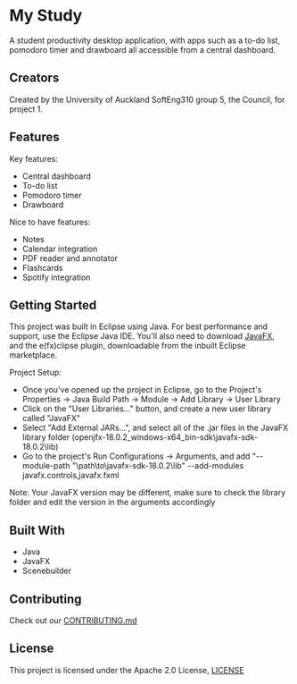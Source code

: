 # My Study
A student productivity desktop application, with apps such as a to-do list, pomodoro timer and drawboard all accessible from a central dashboard.
## Creators
Created by the University of Auckland SoftEng310 group 5, the Council, for project 1. 
## Features
Key features:
- Central dashboard
- To-do list
- Pomodoro timer
- Drawboard  

Nice to have features:
- Notes
- Calendar integration
- PDF reader and annotator
- Flashcards
- Spotify integration 

## Getting Started
This project was built in Eclipse using Java.
For best performance and support, use the Eclipse Java IDE.
You'll also need to download [JavaFX](https://openjfx.io/openjfx-docs/), and the e(fx)clipse plugin, downloadable from the inbuilt Eclipse marketplace.

Project Setup:
- Once you've opened up the project in Eclipse, go to the Project's Properties -> Java Build Path -> Module -> Add Library -> User Library
- Click on the "User Libraries..." button, and create a new user library called "JavaFX"
- Select "Add External JARs...", and select all of the .jar files in the JavaFX library folder (openjfx-18.0.2_windows-x64_bin-sdk\javafx-sdk-18.0.2\lib)
- Go to the project's Run Configurations -> Arguments, and add "--module-path "\path\to\javafx-sdk-18.0.2\lib" --add-modules javafx.controls,javafx.fxml

Note: Your JavaFX version may be different, make sure to check the library folder and edit the version in the arguments accordingly

## Built With
-	Java
-	JavaFX
-	Scenebuilder
## Contributing
Check out our [CONTRIBUTING.md](CONTRIBUTING.md)
## License
This project is licensed under the Apache 2.0 License, [LICENSE](LICENSE)
